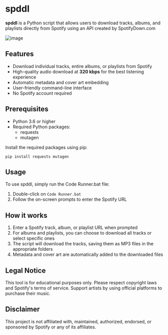 # spddl

**spddl** is a Python script that allows users to download tracks, albums, and playlists directly from Spotify using an API created by SpotifyDown.com

![image](https://github.com/user-attachments/assets/5e23249e-f6bf-48d9-815f-5af8608c5128)

## Features

- Download individual tracks, entire albums, or playlists from Spotify
- High-quality audio download at **320 kbps** for the best listening experience
- Automatic metadata and cover art embedding
- User-friendly command-line interface
- No Spotify account required

## Prerequisites

- Python 3.6 or higher
- Required Python packages:
  - requests
  - mutagen

Install the required packages using pip:

```
pip install requests mutagen
```

## Usage

To use spddl, simply run the Code Runner.bat file:

1. Double-click on `Code Runner.bat`
2. Follow the on-screen prompts to enter the Spotify URL

## How it works

1. Enter a Spotify track, album, or playlist URL when prompted
2. For albums and playlists, you can choose to download all tracks or select specific ones
3. The script will download the tracks, saving them as MP3 files in the appropriate folders
4. Metadata and cover art are automatically added to the downloaded files

## Legal Notice

This tool is for educational purposes only. Please respect copyright laws and Spotify's terms of service. Support artists by using official platforms to purchase their music.

## Disclaimer

This project is not affiliated with, maintained, authorized, endorsed, or sponsored by Spotify or any of its affiliates.
